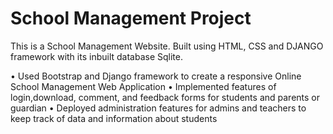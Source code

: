 # School Management Project
This is a School Management Website.
Built using HTML, CSS and DJANGO framework with its inbuilt database Sqlite.

• Used Bootstrap and Django framework to create a responsive Online School Management Web Application
• Implemented features of login,download, comment, and feedback forms for students and parents or guardian
• Deployed administration features for admins and teachers to keep track of data and information about students
